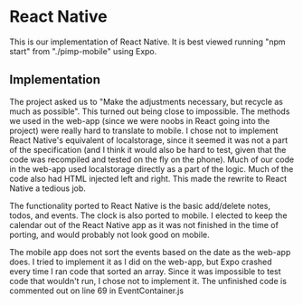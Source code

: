 # React Native

This is our implementation of React Native. It is best viewed running "npm start" from "./pimp-mobile" using Expo.

## Implementation

The project asked us to "Make the adjustments necessary, but recycle as much as possible".
This turned out being close to impossible. The methods we used in the web-app (since we were noobs in React going into the project)
were really hard to translate to mobile. I chose not to implement React Native's equivalent of localstorage,
 since it seemed it was not a part of the specification (and I think it would also be hard to test, given that the code was recompiled and tested on the fly on the phone). 
Much of our code in the web-app used localstorage directly as a part of the logic. Much of the code also had HTML injected left and right.
This made the rewrite to React Native a tedious job.

The functionality ported to React Native is the basic add/delete notes, todos, and events. The clock is also ported to mobile.
I elected to keep the calendar out of the React Native app as it was not finished in the time of porting, and would probably not look good on mobile.

The mobile app does not sort the events based on the date as the web-app does. I tried to implement it as I did on the web-app, but Expo crashed every time I ran code that sorted an array.
Since it was impossible to test code that wouldn't run, I chose not to implement it. The unfinished code is commented out on line 69 in EventContainer.js